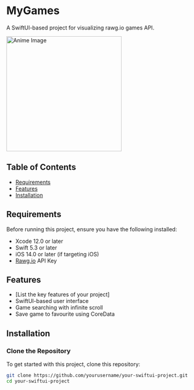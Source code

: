 # MyGames

A SwiftUI-based project for visualizing rawg.io games API.

<img src="https://i.pinimg.com/originals/08/8c/93/088c93db15afa744bf4bf730c5d39409.jpg" alt="Anime Image" width="300"/>

## Table of Contents

- [Requirements](#requirements)
- [Features](#features)
- [Installation](#installation)

## Requirements

Before running this project, ensure you have the following installed:

- Xcode 12.0 or later
- Swift 5.3 or later
- iOS 14.0 or later (if targeting iOS)
- [Rawg.io](https://rawg.io) API Key

## Features

- [List the key features of your project]
- SwiftUI-based user interface
- Game searching with infinite scroll
- Save game to favourite using CoreData

## Installation

### Clone the Repository

To get started with this project, clone this repository:

```bash
git clone https://github.com/yourusername/your-swiftui-project.git
cd your-swiftui-project
```




